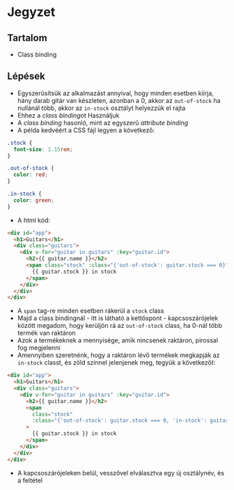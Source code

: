 # Jegyzet

## Tartalom

- Class binding

## Lépések

- Egyszerűsítsük az alkalmazást annyival, hogy minden esetben kiírja, hány darab gitár van készleten, azonban a 0, akkor az `out-of-stock` ha nullánál több, akkor az `in-stock` osztályt helyezzük el rajta
- Ehhez a *class binding*ot Használjuk
- A _class binding_ hasonló, mint az egyszerű _attribute binding_
- A példa kedvéért a CSS fájl legyen a következő:

```css
.stock {
  font-size: 1.15rem;
}

.out-of-stock {
  color: red;
}

.in-stock {
  color: green;
}
```

- A html kód:

```html
<div id="app">
  <h1>Guitars</h1>
  <div class="guitars">
    <div v-for="guitar in guitars" :key="guitar.id">
      <h2>{{ guitar.name }}</h2>
      <span class="stock" :class="{'out-of-stock': guitar.stock === 0}">
        {{ guitar.stock }} in stock
      </span>
    </div>
  </div>
</div>
```

- A `span` tag-re minden esetben rákerül a `stock` class
- Majd a class bindingnál - itt is látható a kettőspont - kapcsoszárójelek között megadom, hogy kerüljön rá az `out-of-stock` class, ha 0-nál több termék van raktáron
- Azok a termékeknek a mennyisége, amik nincsenek raktáron, pirossal fog megjelenni
- Amennyiben szeretnénk, hogy a raktáron lévő termékek megkapják az `in-stock` classt, és zöld színnel jelenjenek meg, tegyük a következőt:

```html
<div id="app">
  <h1>Guitars</h1>
  <div class="guitars">
    <div v-for="guitar in guitars" :key="guitar.id">
      <h2>{{ guitar.name }}</h2>
      <span
        class="stock"
        :class="{'out-of-stock': guitar.stock === 0, 'in-stock': guitar.stock !== 0}"
      >
        {{ guitar.stock }} in stock
      </span>
    </div>
  </div>
</div>
```

- A kapcsoszárójeleken belül, vesszővel elválasztva egy új osztálynév, és a feltétel
